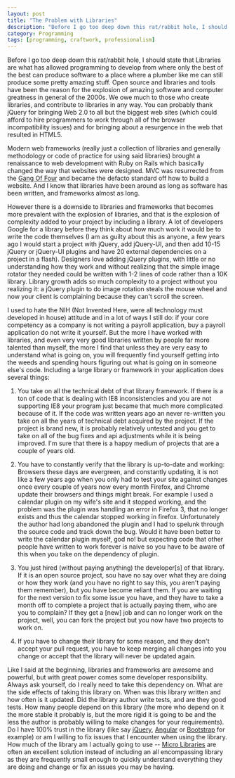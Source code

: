 ```yaml
---
layout: post
title: "The Problem with Libraries"
description: "Before I go too deep down this rat/rabbit hole, I should state that Libraries are what has allowed programming to develop from where only the best of the best can produce software to a place where a plumber like me can still produce some pretty amazing stuff."
category: Programming
tags: [programming, craftwork, professionalism]
---
```


Before I go too deep down this rat/rabbit hole, I should state that Libraries are what has allowed programming to
develop from where only the best of the best can produce software to a place where a plumber like me can still
produce some pretty amazing stuff.  Open source and libraries and tools have been the reason for the
explosion of amazing software and computer greatness in general of the 2000s.  We owe much to those who create
libraries, and contribute to libraries in any way.  You can probably thank jQuery for bringing Web 2.0 to 
all but the biggest web sites (which could afford to hire programmers to work through all of the browser
incompatibility issues) and for bringing about a resurgence in the web that resulted in HTML5.  

Modern web frameworks (really just a collection of libraries and generally methodology or code of practice for
using said libraries) brought a renaissance to web development with Ruby on Rails which basically changed the way that
websites were designed.  MVC was resurrected from the [Gang Of Four](http://en.wikipedia.org/wiki/Design_Patterns)
and became the defacto standard off how to build a website.   And I know that libraries have been
around as long as software has been written, and frameworks almost as long.  

However there is a downside to libraries and frameworks that becomes more prevalent with the explosion of 
libraries, and that is the explosion of complexity added to your project by including a library.  A lot of
developers Google for a library before they think about how much work it would be to write the code
themselves (I am as guilty about this as anyone, a few years ago I would start a project with jQuery, add
jQuery-UI, and then add 10-15 jQuery or jQuery-UI plugins and have 20 external dependencies on a project in
a flash).  Designers love adding jQuery plugins, with little or no understanding how they work and without
realizing that the simple image rotator they needed could be written with 1-2 lines of code rather than a
10K library.  Library growth adds so much complexity to a project without you realizing it: a jQuery plugin to
do image rotation steals the mouse wheel and now your client is complaining because they can't scroll the screen.

I used to hate the NIH (Not Invented Here, were all technology must developed in house) attitude and in a lot of
ways I still do: if your core competency as a company is not
writing a payroll application, buy a payroll application do not write it yourself.  But the more I have worked with
libraries, and even very very good libraries written by people far more talented than myself, the more I find that
unless they are very easy to understand what is going on, you will frequently find yourself getting into the weeds
and spending hours figuring out what is going on in someone else's code.  Including a large library or framework in
your application does several things:

1. You take on all the technical debt of that library framework.  If there is a ton of code that is dealing with
IE8 inconsistencies and you are not supporting IE8 your program just became that much more complicated because of
it.  If the code was written years ago an never re-written you take on all the years of technical debt acquired
by the project.  If the project is brand new, it is probably relatively untested and you get to take on all of
the bug fixes and api adjustments while it is being improved.   I'm sure that there is a happy medium of projects
that are a couple of years old.

2. You have to constantly verify that the library is up-to-date and working: Browsers these days are evergreen,
and constantly updating, it is not like a few years ago when you only had to test your site against changes once every
couple of years now every month Firefox, and Chrome update their browsers and things might break.  For example I used a
calendar plugin on my wife's site and it stopped working, and the problem was the plugin was handling an error in
Firefox 3, that no longer exists and thus the calendar stopped working in firefox.  Unfortunately the author had long
abandoned the plugin and I had to spelunk through the source code and track down the bug.  Would it have been
better to write the calendar plugin myself, god no! but expecting code that other people have written to work forever
is naive so you have to be aware of this when you take on the dependency of plugin.

3. You just hired (without paying anything) the developer[s] of that library.  If it is an open source project,
sou have no say over what they are doing or how they work (and you have no right to say this, you aren't paying them remember),
but you have become reliant them.  If you are waiting for the next version to fix some issue you have, and they have to
take a month off to complete a project that is actually paying them, who are you to complain?  If they get a [new] job
and can no longer work on the project, well, you can fork the project but you now have two projects to work on.

4. If you have to change their library for some reason, and they don't accept your pull request, you have to keep
merging all changes into you change or accept that the library will never be updated again.

Like I said at the beginning, libraries and frameworks are awesome and powerful, but with great power comes some
developer responsibility.  Always ask yourself, do I really need to take this dependency on.  What are the side
effects of taking this library on.  When was this library written and how often is it updated.  Did the library
author write tests, and are they good tests.  How many people depend on this library (the more who depend on it
the more stable it probably is, but the more rigid it is going to be and the less the author is probably willing
to make changes for your requirements).  Do I have 100% trust in the library (like say [jQuery](http://jquery.com),
[Angular](https://angularjs.org/) or [Bootstrap](http://getbootstrap.com/) for example) or am I willing to fix issues
that I encounter when using the library.  How much of the library am I actually going to use --
[Micro Libraries](http://microjs.com/) are often an excellent solution instead of including an
all encompassing library as they are frequently small enough to quickly understand everything they are doing and
change or fix an issues you may be having.


